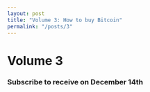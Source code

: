 ```yaml
---
layout: post
title: "Volume 3: How to buy Bitcoin"
permalink: "/posts/3"
---
```

# Volume 3

### Subscribe to receive on December 14th

